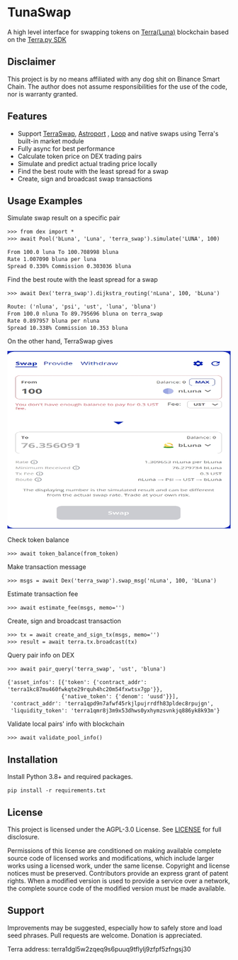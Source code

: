 # TunaSwap

A high level interface for swapping tokens on [Terra(Luna)](https://www.terra.money/)
blockchain based on the [Terra.py SDK](https://github.com/terra-money/terra.py)

## Disclaimer

This project is by no means affiliated with any dog shit on Binance Smart Chain. The author does not assume
responsibilities for the use of the code, nor is warranty granted.

## Features

* Support [TerraSwap](https://app.terraswap.io/Swap), [Astroport](https://app.astroport.fi/swap)
  , [Loop](https://dex.loop.markets/) and native swaps using Terra's built-in market module
* Fully async for best performance
* Calculate token price on DEX trading pairs
* Simulate and predict actual trading price locally
* Find the best route with the least spread for a swap
* Create, sign and broadcast swap transactions

## Usage Examples

Simulate swap result on a specific pair

```
>>> from dex import *
>>> await Pool('bLuna', 'Luna', 'terra_swap').simulate('LUNA', 100)
```

```
From 100.0 luna To 100.708998 bluna
Rate 1.007090 bluna per luna
Spread 0.330% Commission 0.303036 bluna
```

Find the best route with the least spread for a swap

```
>>> await Dex('terra_swap').dijkstra_routing('nLuna', 100, 'bLuna')
```

```
Route: ('nluna', 'psi', 'ust', 'luna', 'bluna')
From 100.0 nluna To 89.795696 bluna on terra_swap
Rate 0.897957 bluna per nluna
Spread 10.338% Commission 10.353 bluna
```

On the other hand, TerraSwap gives

<p align="center">
  <img width="800" height="400" src="https://raw.githubusercontent.com/Aureliano90/TunaSwap/main/multi_hop_swap.jpg" alt='multi_hop_swap'>
</p>

Check token balance

```
>>> await token_balance(from_token)
```

Make transaction message

```
>>> msgs = await Dex('terra_swap').swap_msg('nLuna', 100, 'bLuna')
```

Estimate transaction fee

```
>>> await estimate_fee(msgs, memo='')
```

Create, sign and broadcast transaction

```
>>> tx = await create_and_sign_tx(msgs, memo='')
>>> result = await terra.tx.broadcast(tx)
```

Query pair info on DEX

```
>>> await pair_query('terra_swap', 'ust', 'bluna')
```

```
{'asset_infos': [{'token': {'contract_addr': 'terra1kc87mu460fwkqte29rquh4hc20m54fxwtsx7gp'}},
                 {'native_token': {'denom': 'uusd'}}],
 'contract_addr': 'terra1qpd9n7afwf45rkjlpujrrdfh83pldec8rpujgn',
 'liquidity_token': 'terra1qmr8j3m9x53dhws0yxhymzsvnkjq886yk8k93m'}
```

Validate local pairs' info with blockchain

```
>>> await validate_pool_info()
```

## Installation

Install Python 3.8+ and required packages.

```
pip install -r requirements.txt
```

## License

This project is licensed under the AGPL-3.0 License.
See [LICENSE](https://github.com/Aureliano90/TunaSwap/blob/main/LICENSE) for full disclosure.

Permissions of this license are conditioned on making available complete source code of licensed works and
modifications, which include larger works using a licensed work, under the same license. Copyright and license notices
must be preserved. Contributors provide an express grant of patent rights. When a modified version is used to provide a
service over a network, the complete source code of the modified version must be made available.

## Support

Improvements may be suggested, especially how to safely store and load seed phrases. Pull requests are welcome. Donation
is appreciated.

Terra address: terra1dgl5w2zqeq9s6puuq9tflylj9zfpf5zfngsj30